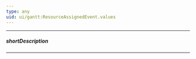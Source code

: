 ```yaml
---
type: any
uid: ui/gantt:ResourceAssignedEvent.values
---
```

---
##### shortDescription
<!-- Description goes here -->

---
<!-- Description goes here -->